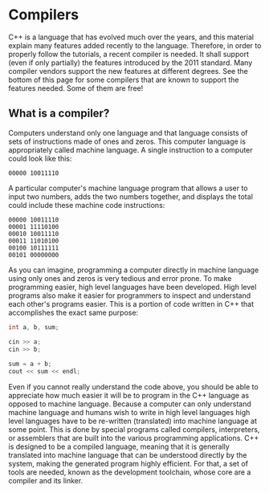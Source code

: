 # Compilers
C++ is a language that has evolved much over the years, and this material explain many features added recently to the language. Therefore, in order to properly follow the tutorials, a recent compiler is needed. It shall support (even if only partially) the features introduced by the 2011 standard.
Many compiler vendors support the new features at different degrees. See the bottom of this page for some compilers that are known to support the features needed. Some of them are free!

## What is a compiler?
Computers understand only one language and that language consists of sets of instructions made of ones and zeros. This computer language is appropriately called machine language.
A single instruction to a computer could look like this:

```
00000 10011110
```

A particular computer's machine language program that allows a user to input two numbers, adds the two numbers together, and displays the total could include these machine code instructions:

```
00000 10011110
00001 11110100
00010 10011110
00011 11010100
00100 10111111
00101 00000000
```

As you can imagine, programming a computer directly in machine language using only ones and zeros is very tedious and error prone. To make programming easier, high level languages have been developed. High level programs also make it easier for programmers to inspect and understand each other's programs easier.
This is a portion of code written in C++ that accomplishes the exact same purpose:

```cpp
int a, b, sum;

cin >> a;
cin >> b;
             
sum = a + b;
cout << sum << endl;
```

Even if you cannot really understand the code above, you should be able to appreciate how much easier it will be to program in the C++ language as opposed to machine language.
Because a computer can only understand machine language and humans wish to write in high level languages high level languages have to be re-written (translated) into machine language at some point. This is done by special programs called compilers, interpreters, or assemblers that are built into the various programming applications.
C++ is designed to be a compiled language, meaning that it is generally translated into machine language that can be understood directly by the system, making the generated program highly efficient. For that, a set of tools are needed, known as the development toolchain, whose core are a compiler and its linker.